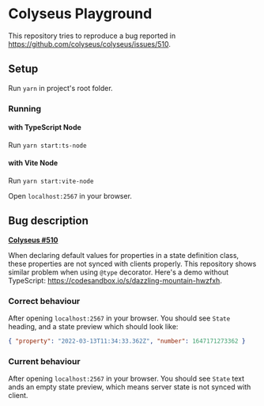 # Colyseus Playground

This repository tries to reproduce a bug reported in https://github.com/colyseus/colyseus/issues/510.

## Setup

Run `yarn` in project's root folder.

### Running

#### with TypeScript Node

Run `yarn start:ts-node`

#### with Vite Node

Run `yarn start:vite-node`

Open `localhost:2567` in your browser.

## Bug description

**[Colyseus #510](https://github.com/colyseus/colyseus/issues/510)**

When declaring default values for properties in a state definition class, these properties are not synced with clients properly.
This repository shows similar problem when using `@type` decorator. Here's a demo without TypeScript: https://codesandbox.io/s/dazzling-mountain-hwzfxh.

### Correct behaviour

After opening `localhost:2567` in your browser. You should see `State` heading, and a state preview which should look like:

```json
{ "property": "2022-03-13T11:34:33.362Z", "number": 1647171273362 }
```

### Current behaviour

After opening `localhost:2567` in your browser. You should see `State` text ands an empty state preview, which means server state is not synced with client.

